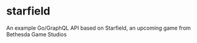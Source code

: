 # starfield
An example Go/GraphQL API based on Starfield, an upcoming game from Bethesda Game Studios
